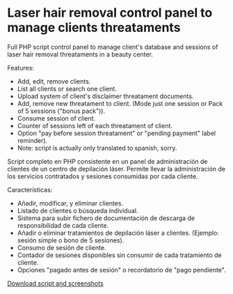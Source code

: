 # Laser hair removal control panel to manage clients threataments

Full PHP script control panel to manage client's database and sessions of laser hair removal threataments in a beauty center.

Features:

- Add, edit, remove clients.
- List all clients or search one client.
- Upload system of client's disclaimer threatament documents.
- Add, remove new threatament to client. (Mode just one session or Pack of 5 sessions ("bonus pack")).
- Consume session of client.
- Counter of sessions left of each threatament of client.
- Option "pay before session threatament" or "pending payment" label reminder).
- Note: script is actually only translated to spanish, sorry.

Script completo en PHP consistente en un panel de administración de clientes de un centro de depilación láser. Permite llevar la administración de los servicios contratados y sesiones consumidas por cada cliente.

Características:

- Añadir, modificar, y eliminar clientes.
- Listado de clientes o búsqueda individual.
- Sistema para subir fichero de documentación de descarga de responsibilidad de cada cliente.
- Añadir o eliminar tratamientos de depilación láser a clientes. (Ejemplo: sesión simple o bono de 5 sesiones).
- Consumo de sesión de cliente.
- Contador de sesiones disponibles sin consumir de cada tratamiento de cliente.
- Opciones "pagado antes de sesión" o recordatorio de "pago pendiente".

[Download script and screenshots](https://github.com/fernandod1/Laser-hair-removal-app)



<!--more-->



